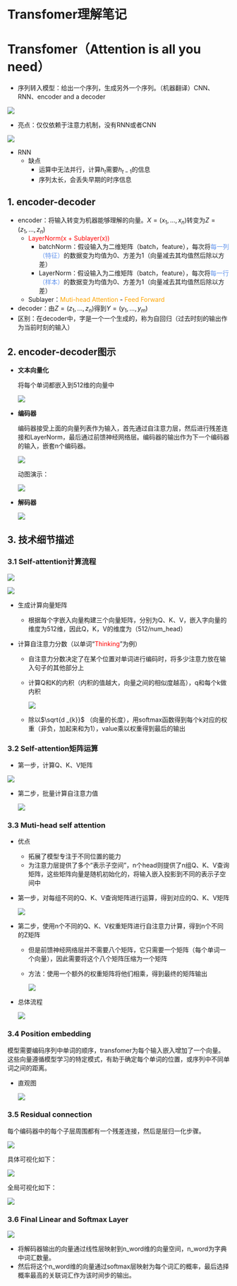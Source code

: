 # Transfomer理解笔记


# Transfomer（Attention is all you need）

- 序列转入模型：给出一个序列，生成另外一个序列。（机器翻译）CNN、RNN、encoder and a decoder

![](/pic/3/1.png)



- 亮点：仅仅依赖于注意力机制，没有RNN或者CNN

![](/pic/3/2.png)

- RNN
  - 缺点
    - 运算中无法并行，计算$h_{t}$需要$h_{t-1}$的信息
    - 序列太长，会丢失早期的时序信息

## 1. encoder-decoder

- encoder：将输入转变为机器能够理解的向量。$X=(x _1,...,x _n)$转变为$Z=(z _1,...,z _n)$ 
  - <font color='red'>LayerNorm(x + Sublayer(x))</font>
    - batchNorm：假设输入为二维矩阵（batch，feature），每次将<font color='cornflowerblue'>每一列（特征）</font>的数据变为均值为0、方差为1（向量减去其均值然后除以方差）
    - LayerNorm：假设输入为二维矩阵（batch，feature），每次将<font color='cornflowerblue'>每一行（样本）</font>的数据变为均值为0、方差为1（向量减去其均值然后除以方差）
  - Sublayer：<font color='orange'>Muti-head Attention</font> - <font color='orange'>Feed Forward</font>
- decoder：由$Z=(z _1,...,z _n)$得到$Y=(y _1,...,y _m)$
- 区别：在decoder中，字是一个一个生成的，称为自回归（过去时刻的输出作为当前时刻的输入）

## 2. encoder-decoder图示

- **文本向量化**

  将每个单词都嵌入到512维的向量中

  ![](/pic/3/3.png)

- **编码器**

  编码器接受上面的向量列表作为输入，首先通过自注意力层，然后进行残差连接和LayerNorm，最后通过前馈神经网络层。编码器的输出作为下一个编码器的输入，嵌套n个编码器。

  ![](/pic/3/4.png)

  动图演示：

  ![](/pic/3/5.gif)

- **解码器**

  ![](/pic/3/6.gif)

## 3. 技术细节描述

### 3.1 Self-attention计算流程

![](/pic/3/7.png)

![](/pic/3/8.png)

- 生成计算向量矩阵

  - 根据每个字嵌入向量构建三个向量矩阵，分别为Q、K、V，嵌入字向量的维度为512维，因此Q，K，V的维度为（512/num_head）

- 计算自注意力分数（以单词“<font color='red'>Thinking</font>”为例）

  - 自注意力分数决定了在某个位置对单词进行编码时，将多少注意力放在输入句子的其他部分上

  - 计算Q和K的内积（内积的值越大，向量之间的相似度越高），q和每个k做内积

    ![](/pic/3/9.png)

  - 除以$\sqrt{d _{k}}$ （向量的长度），用softmax函数得到每个k对应的权重（非负，加起来和为1），value乘以权重得到最后的输出



### 3.2 Self-attention矩阵运算

- 第一步，计算Q、K、V矩阵

![](/pic/3/10.png)

- 第二步，批量计算自注意力值

  ![](/pic/3/11.png)

### 3.3 Muti-head self attention

- 优点

  - 拓展了模型专注于不同位置的能力
  - 为注意力层提供了多个“表示子空间”，n个head则提供了n组Q、K、V查询矩阵，这些矩阵向量是随机初始化的，将输入嵌入投影到不同的表示子空间中

- 第一步，对每组不同的Q、K、V查询矩阵进行运算，得到对应的Q、K、V矩阵

  ![](/pic/3/12.png)

- 第二步，使用n个不同的Q、K、V权重矩阵进行自注意力计算，得到n个不同的Z矩阵

  - 但是前馈神经网络层并不需要八个矩阵，它只需要一个矩阵（每个单词一个向量），因此需要将这个八个矩阵压缩为一个矩阵

  - 方法：使用一个额外的权重矩阵将他们相乘，得到最终的矩阵输出

    ![](/pic/3/13.png)

- 总体流程

  ![](/pic/3/14.png)

### 3.4 Position embedding

模型需要编码序列中单词的顺序，transfomer为每个输入嵌入增加了一个向量。这些向量遵循模型学习的特定模式，有助于确定每个单词的位置，或序列中不同单词之间的距离。

- 直观图

  ![](/pic/3/15.png)

### 3.5 Residual connection

每个编码器中的每个子层周围都有一个残差连接，然后是层归一化步骤。

![](/pic/3/16.png)

具体可视化如下：

![](/pic/3/17.png)

全局可视化如下：

![](/pic/3/18.png)



### 3.6 Final Linear and Softmax Layer

![](/pic/3/19.png)

- 将解码器输出的向量通过线性层映射到n_word维的向量空间，n_word为字典中词汇数量。
- 然后将这个n_word维的向量通过softmax层映射为每个词汇的概率，最后选择概率最高的关联词汇作为该时间步的输出。



